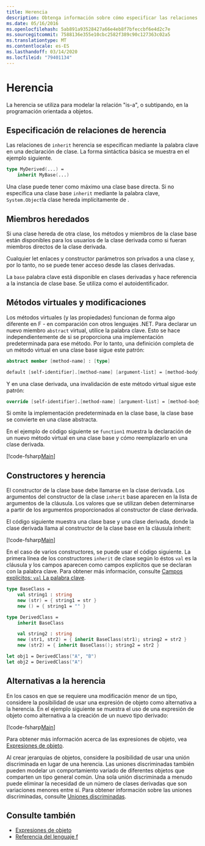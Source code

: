 ```yaml
---
title: Herencia
description: Obtenga información sobre cómo especificar las relaciones de herencia de F- mediante la palabra clave 'inherit'.
ms.date: 05/16/2016
ms.openlocfilehash: 5ab891a93528427a66e4eb8f7bfeccbf6e4d2c7e
ms.sourcegitcommit: 7588136e355e10cbc2582f389c90c127363c02a5
ms.translationtype: MT
ms.contentlocale: es-ES
ms.lasthandoff: 03/14/2020
ms.locfileid: "79401134"
---
```

# <a name="inheritance"></a>Herencia

La herencia se utiliza para modelar la relación "is-a", o subtipando, en la programación orientada a objetos.

## <a name="specifying-inheritance-relationships"></a>Especificación de relaciones de herencia

Las relaciones de `inherit` herencia se especifican mediante la palabra clave en una declaración de clase. La forma sintáctica básica se muestra en el ejemplo siguiente.

```fsharp
type MyDerived(...) =
    inherit MyBase(...)
```

Una clase puede tener como máximo una clase base directa. Si no especifica una clase base `inherit` mediante la palabra clave, `System.Object`la clase hereda implícitamente de .

## <a name="inherited-members"></a>Miembros heredados

Si una clase hereda de otra clase, los métodos y miembros de la clase base están disponibles para los usuarios de la clase derivada como si fueran miembros directos de la clase derivada.

Cualquier let enlaces y constructor parámetros son privados a una clase y, por lo tanto, no se puede tener acceso desde las clases derivadas.

La `base` palabra clave está disponible en clases derivadas y hace referencia a la instancia de clase base. Se utiliza como el autoidentificador.

## <a name="virtual-methods-and-overrides"></a>Métodos virtuales y modificaciones

Los métodos virtuales (y las propiedades) funcionan de forma algo diferente en F - en comparación con otros lenguajes .NET. Para declarar un nuevo miembro `abstract` virtual, utilice la palabra clave. Esto se hace independientemente de si se proporciona una implementación predeterminada para ese método. Por lo tanto, una definición completa de un método virtual en una clase base sigue este patrón:

```fsharp
abstract member [method-name] : [type]

default [self-identifier].[method-name] [argument-list] = [method-body]
```

Y en una clase derivada, una invalidación de este método virtual sigue este patrón:

```fsharp
override [self-identifier].[method-name] [argument-list] = [method-body]
```

Si omite la implementación predeterminada en la clase base, la clase base se convierte en una clase abstracta.

En el ejemplo de código siguiente se `function1` muestra la declaración de un nuevo método virtual en una clase base y cómo reemplazarlo en una clase derivada.

[!code-fsharp[Main](~/samples/snippets/fsharp/lang-ref-1/snippet2601.fs)]

## <a name="constructors-and-inheritance"></a>Constructores y herencia

El constructor de la clase base debe llamarse en la clase derivada. Los argumentos del constructor de la clase `inherit` base aparecen en la lista de argumentos de la cláusula. Los valores que se utilizan deben determinarse a partir de los argumentos proporcionados al constructor de clase derivada.

El código siguiente muestra una clase base y una clase derivada, donde la clase derivada llama al constructor de la clase base en la cláusula inherit:

[!code-fsharp[Main](~/samples/snippets/fsharp/lang-ref-1/snippet2602.fs)]

En el caso de varios constructores, se puede usar el código siguiente. La primera línea de los constructores `inherit` de clase según lo éstos `val` es la cláusula y los campos aparecen como campos explícitos que se declaran con la palabra clave. Para obtener más información, consulte [Campos explícitos: `val` La palabra clave](./members/explicit-fields-the-val-keyword.md).

```fsharp
type BaseClass =
    val string1 : string
    new (str) = { string1 = str }
    new () = { string1 = "" }

type DerivedClass =
    inherit BaseClass

    val string2 : string
    new (str1, str2) = { inherit BaseClass(str1); string2 = str2 }
    new (str2) = { inherit BaseClass(); string2 = str2 }

let obj1 = DerivedClass("A", "B")
let obj2 = DerivedClass("A")
```

## <a name="alternatives-to-inheritance"></a>Alternativas a la herencia

En los casos en que se requiere una modificación menor de un tipo, considere la posibilidad de usar una expresión de objeto como alternativa a la herencia. En el ejemplo siguiente se muestra el uso de una expresión de objeto como alternativa a la creación de un nuevo tipo derivado:

[!code-fsharp[Main](~/samples/snippets/fsharp/lang-ref-1/snippet2603.fs)]

Para obtener más información acerca de las expresiones de objeto, vea [Expresiones de objeto](object-expressions.md).

Al crear jerarquías de objetos, considere la posibilidad de usar una unión discriminada en lugar de una herencia. Las uniones discriminadas también pueden modelar un comportamiento variado de diferentes objetos que comparten un tipo general común. Una sola unión discriminada a menudo puede eliminar la necesidad de un número de clases derivadas que son variaciones menores entre sí. Para obtener información sobre las uniones discriminadas, consulte [Uniones discriminadas](discriminated-unions.md).

## <a name="see-also"></a>Consulte también

- [Expresiones de objeto](object-expressions.md)
- [Referencia del lenguaje f](index.md)
